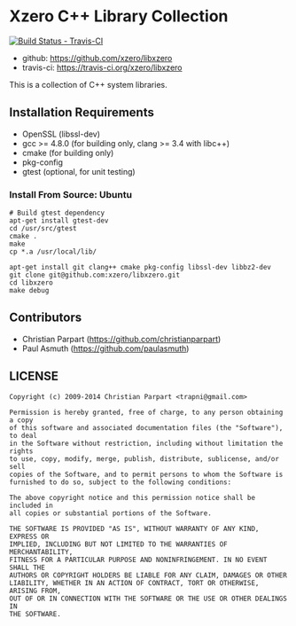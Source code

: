 # Xzero C++ Library Collection

[ ![Build Status - Travis-CI](https://secure.travis-ci.org/xzero/libxzero.png) ](http://travis-ci.org/xzero/libxzero)

- github: https://github.com/xzero/libxzero
- travis-ci: https://travis-ci.org/xzero/libxzero

This is a collection of C++ system libraries.

## Installation Requirements

- OpenSSL (libssl-dev)
- gcc >= 4.8.0 (for building only, clang >= 3.4 with libc++)
- cmake (for building only)
- pkg-config
- gtest (optional, for unit testing)

### Install From Source: Ubuntu

```
# Build gtest dependency
apt-get install gtest-dev
cd /usr/src/gtest
cmake .
make
cp *.a /usr/local/lib/
```

```
apt-get install git clang++ cmake pkg-config libssl-dev libbz2-dev
git clone git@github.com:xzero/libxzero.git
cd libxzero
make debug
```

## Contributors

- Christian Parpart (https://github.com/christianparpart)
- Paul Asmuth (https://github.com/paulasmuth)

LICENSE
-------

```
Copyright (c) 2009-2014 Christian Parpart <trapni@gmail.com>

Permission is hereby granted, free of charge, to any person obtaining a copy
of this software and associated documentation files (the "Software"), to deal
in the Software without restriction, including without limitation the rights
to use, copy, modify, merge, publish, distribute, sublicense, and/or sell
copies of the Software, and to permit persons to whom the Software is
furnished to do so, subject to the following conditions:

The above copyright notice and this permission notice shall be included in
all copies or substantial portions of the Software.

THE SOFTWARE IS PROVIDED "AS IS", WITHOUT WARRANTY OF ANY KIND, EXPRESS OR
IMPLIED, INCLUDING BUT NOT LIMITED TO THE WARRANTIES OF MERCHANTABILITY,
FITNESS FOR A PARTICULAR PURPOSE AND NONINFRINGEMENT. IN NO EVENT SHALL THE
AUTHORS OR COPYRIGHT HOLDERS BE LIABLE FOR ANY CLAIM, DAMAGES OR OTHER
LIABILITY, WHETHER IN AN ACTION OF CONTRACT, TORT OR OTHERWISE, ARISING FROM,
OUT OF OR IN CONNECTION WITH THE SOFTWARE OR THE USE OR OTHER DEALINGS IN
THE SOFTWARE.
```
